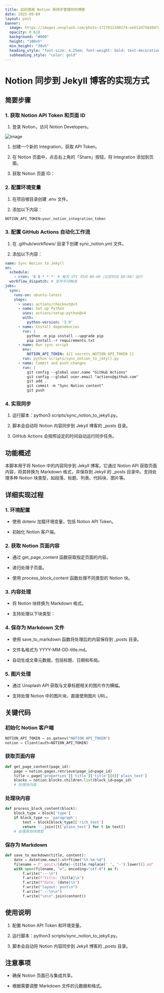 ```yaml
---
title: 如何使用 Notion 来同步管理你的博客
date: 2025-09-09
layout: post
banner:
  image: https://images.unsplash.com/photo-1727812100174-eeb12d758494?crop=entropy&cs=tinysrgb&fit=max&fm=jpg&ixid=M3w2OTIwMzJ8MHwxfHJhbmRvbXx8fHx8fHx8fDE3NTc0MzUyMTB8&ixlib=rb-4.1.0&q=80&w=1080
  opacity: 0.618
  background: "#000"
  height: "100vh"
  min_height: "38vh"
  heading_style: "font-size: 4.25em; font-weight: bold; text-decoration: underline"
  subheading_style: "color: gold"
---
```


# Notion 同步到 Jekyll 博客的实现方式

## 简要步骤

### 1. 获取 Notion API Token 和页面 ID

1. 登录 Notion，访问 Notion Developers。

![image](https://prod-files-secure.s3.us-west-2.amazonaws.com/a7a0cc5a-89b9-4cda-8686-1fba0ca52f40/d19c1afe-dea5-4312-9333-786b0ba83054/image.png?X-Amz-Algorithm=AWS4-HMAC-SHA256&X-Amz-Content-Sha256=UNSIGNED-PAYLOAD&X-Amz-Credential=ASIAZI2LB466TCVQ7ULY%2F20250909%2Fus-west-2%2Fs3%2Faws4_request&X-Amz-Date=20250909T162649Z&X-Amz-Expires=3600&X-Amz-Security-Token=IQoJb3JpZ2luX2VjEHAaCXVzLXdlc3QtMiJHMEUCIQCcaSkm50nOnu8qnPPbinh9fKYXxscY%2B4byc%2F7rt9LyBQIgUjbqcym70elHVONySuZx%2F0MfVjzb8szxOMTzXY8YNVQqiAQI2f%2F%2F%2F%2F%2F%2F%2F%2F%2F%2FARAAGgw2Mzc0MjMxODM4MDUiDPj3MvHQY0EzMWaaKSrcA%2FskFafwQ28F2KyoBJFHF60VN0UqvJwdj9BPxFnl3HqWayFVDhDM82dswwqagxuXVdXhYDJFA8ccbJK1YLqMptvmnnfcnju6pzUJsGkoHeuHiS7syk0BTQZvRy1Lxv%2FRBpZ6UjUnl0KmfhGhZvXtj1nBS7IWSXWi1TBA1%2FjiQmCDLoX5FQItEkSxMooush2HGui0%2BwZpduqKehJULeI2f7cd6tu%2BU2He4inXXlQEUR5tmtfVzy20yAdO94dVYX%2B50imAqybDt0fWnggNcDeaXiUI6r8uWB5gn8KQ6oplr2gWbFHR4wrHeCVRtuFyyqdqx1uTbjwfoMb48D6trCOpoiV%2BI%2FZ1OjQ73zuFhEQN%2FqLqSoIolQL%2BemKz16sOtIrR6F%2BN8yU7O1Q1iUS65XdWF9cvDX1nEmhan2sEKOzWiVLWS7hEzXR1o11D%2BEGgYub815W81O4AstqvyBvdVeG5RWg4%2B4GKXylf%2Bo7XlsDYr8TP7MihcCCVHXIWoq0n%2FOUfVePeMT79AIM%2BkOGtCtpvnEdG0p35ckCAHTgLIqcFO2rui4B1KtarzB45cALT5G1PyqxoTrYOVLbQOOWIQn1CiB8k%2Fdm2KtmicIJ0QRnYiPFe0iftP0T1%2Fd2AXVinMLqRgcYGOqUB7VADicn%2F3PYFYHCZfb%2F4prrwG3xqqIov6%2FvxcXus0rukQ%2B3HQotA1r3kYUuuFqnqQSD9uuDqhadTl%2B%2BmxCCPlVQz9ZqUxa7sKoqrf2DTlEsRkIpqYg%2Fi9KqakqA%2Fmr2JNh4E8wzNffwdZnbbC3YuXy7%2FR7Xya0jI%2Bjvo%2FI5iPem%2Flw70oSRPty%2FFkKJOSV9%2F9RLILUKnd0eul1ohrFvQSTfRqPuw&X-Amz-Signature=f61842dee4431968dd4d62d49971ef7c6425c65f9924bbbad0ef96b0ef4008fc&X-Amz-SignedHeaders=host&x-amz-checksum-mode=ENABLED&x-id=GetObject)

1. 创建一个新的 Integration，获取 API Token。

1. 在 Notion 页面中，点击右上角的「Share」按钮，将 Integration 添加到页面。

1. 获取 Notion 页面 ID：


### 2. 配置环境变量

1. 在项目根目录创建 .env 文件。

1. 添加以下内容：

```javascript
NOTION_API_TOKEN=your_notion_integration_token
```

### 3. 配置 GitHub Actions 自动化工作流

1. 在 .github/workflows/ 目录下创建 sync_notion.yml 文件。

1. 添加以下内容：

```yaml
name: Sync Notion to Jekyll
on:
  schedule:
    - cron: '0 0 * * *' # 每天 UTC 时间 00:00（北京时间 08:00）运行
  workflow_dispatch: # 支持手动触发
jobs:
  sync:
    runs-on: ubuntu-latest
    steps:
      - uses: actions/checkout@v3
      - name: Set up Python
        uses: actions/setup-python@v4
        with:
          python-version: '3.9'
      - name: Install dependencies
        run: |
          python -m pip install --upgrade pip
          pip install -r requirements.txt
      - name: Run sync script
        env:
          NOTION_API_TOKEN: ${{ secrets.NOTION_API_TOKEN }}
        run: python scripts/sync_notion_to_jekyll.py
      - name: Commit and push changes
        run: |
          git config --global user.name "GitHub Actions"
          git config --global user.email "actions@github.com"
          git add .
          git commit -m "Sync Notion content"
          git push
```

### 4. 实现同步

1. 运行脚本：python3 scripts/sync_notion_to_jekyll.py。

1. 脚本会自动将 Notion 内容同步到 Jekyll 博客的 _posts 目录。

1. GitHub Actions 会按照设定的时间自动运行同步任务。

## 功能概述

本脚本用于将 Notion 中的内容同步到 Jekyll 博客。它通过 Notion API 获取页面内容，将其转换为 Markdown 格式，并保存到 Jekyll 的 _posts 目录中。支持处理多种 Notion 块类型，如段落、标题、列表、代码块、图片等。

## 详细实现过程

### 1. 环境配置

- 使用 dotenv 加载环境变量，包括 Notion API Token。

- 初始化 Notion 客户端。

### 2. 获取 Notion 页面内容

- 通过 get_page_content 函数获取指定页面的内容。

- 递归处理子页面。

- 使用 process_block_content 函数处理不同类型的 Notion 块。

### 3. 内容处理

- 将 Notion 块转换为 Markdown 格式。

- 支持处理以下块类型：


### 4. 保存为 Markdown 文件

- 使用 save_to_markdown 函数将处理后的内容保存到 _posts 目录。

- 文件名格式为 YYYY-MM-DD-title.md。

- 自动生成文章元数据，包括标题、日期和布局。

### 5. 图片处理

- 通过 Unsplash API 获取与文章标题相关的图片作为横幅。

- 支持处理 Notion 中的图片块，直接使用图片 URL。

## 关键代码

### 初始化 Notion 客户端

```python
NOTION_API_TOKEN = os.getenv("NOTION_API_TOKEN")
notion = Client(auth=NOTION_API_TOKEN)
```

### 获取页面内容

```python
def get_page_content(page_id):
    page = notion.pages.retrieve(page_id=page_id)
    title = page['properties']['title']['title'][0]['plain_text']
    blocks = notion.blocks.children.list(block_id=page_id)
    # 处理块内容
```

### 处理块内容

```python
def process_block_content(block):
    block_type = block['type']
    if block_type == 'paragraph':
        text = block[block_type]['rich_text']
        return ''.join([t['plain_text'] for t in text])
    # 处理其他块类型
```

### 保存为 Markdown

```python
def save_to_markdown(title, content):
    date = datetime.now().strftime("%Y-%m-%d")
    filename = f"_posts/{date}-{title.replace(' ', '-').lower()}.md"
    with open(filename, "w", encoding="utf-8") as f:
        f.write("---\n")
        f.write(f"title: {title}\n")
        f.write(f"date: {date}\n")
        f.write("layout: post\n")
        f.write("---\n\n")
        f.write("\n\n".join(content))
```

## 使用说明

1. 配置 Notion API Token 和环境变量。

1. 运行脚本：python3 scripts/sync_notion_to_jekyll.py。

1. 脚本会自动将 Notion 内容同步到 Jekyll 博客的 _posts 目录。

## 注意事项

- 确保 Notion 页面已与集成共享。

- 根据需要调整 Markdown 文件的元数据和格式。
